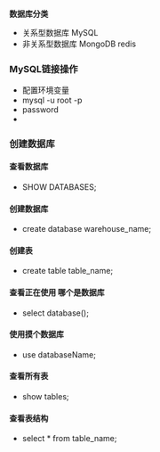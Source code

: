 ####
**数据库分类**
- 关系型数据库 MySQL
- 非关系型数据库 MongoDB redis

### MySQL链接操作
- 配置环境变量
- mysql -u root -p
- password 
- 

### 创建数据库

#### 查看数据库

- SHOW DATABASES;

#### 创建数据库

- create database warehouse_name;

#### 创建表

- create table table_name;


#### 查看正在使用 哪个是数据库

- select database();

#### 使用摸个数据库

- use databaseName;

#### 查看所有表

- show tables;

#### 查看表结构

- select * from table_name;


